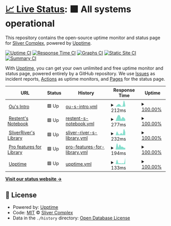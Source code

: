 # [📈 Live Status](https://status.restent.win): <!--live status--> **🟩 All systems operational**

This repository contains the open-source uptime monitor and status page for [Sliver Complex](https://network.restent.win), powered by [Upptime](https://github.com/upptime/upptime).

[![Uptime CI](https://github.com/S-Complex/upptime/workflows/Uptime%20CI/badge.svg)](https://github.com/S-Complex/upptime/actions?query=workflow%3A%22Uptime+CI%22)
[![Response Time CI](https://github.com/S-Complex/upptime/workflows/Response%20Time%20CI/badge.svg)](https://github.com/S-Complex/upptime/actions?query=workflow%3A%22Response+Time+CI%22)
[![Graphs CI](https://github.com/S-Complex/upptime/workflows/Graphs%20CI/badge.svg)](https://github.com/S-Complex/upptime/actions?query=workflow%3A%22Graphs+CI%22)
[![Static Site CI](https://github.com/S-Complex/upptime/workflows/Static%20Site%20CI/badge.svg)](https://github.com/S-Complex/upptime/actions?query=workflow%3A%22Static+Site+CI%22)
[![Summary CI](https://github.com/S-Complex/upptime/workflows/Summary%20CI/badge.svg)](https://github.com/S-Complex/upptime/actions?query=workflow%3A%22Summary+CI%22)

With [Upptime](https://upptime.js.org), you can get your own unlimited and free uptime monitor and status page, powered entirely by a GitHub repository. We use [Issues](https://github.com/S-Complex/upptime/issues) as incident reports, [Actions](https://github.com/S-Complex/upptime/actions) as uptime monitors, and [Pages](https://status.restent.win) for the status page.

<!--start: status pages-->
<!-- This summary is generated by Upptime (https://github.com/upptime/upptime) -->
<!-- Do not edit this manually, your changes will be overwritten -->
<!-- prettier-ignore -->
| URL | Status | History | Response Time | Uptime |
| --- | ------ | ------- | ------------- | ------ |
| <img alt="" src="https://icons.duckduckgo.com/ip3/www.restent.win.ico" height="13"> [Ou's Intro](https://www.restent.win) | 🟩 Up | [ou-s-intro.yml](https://github.com/S-Complex/upptime/commits/HEAD/history/ou-s-intro.yml) | <details><summary><img alt="Response time graph" src="./graphs/ou-s-intro/response-time-week.png" height="20"> 212ms</summary><br><a href="https://status.restent.win/history/ou-s-intro"><img alt="Response time 298" src="https://img.shields.io/endpoint?url=https%3A%2F%2Fraw.githubusercontent.com%2FS-Complex%2Fupptime%2FHEAD%2Fapi%2Fou-s-intro%2Fresponse-time.json"></a><br><a href="https://status.restent.win/history/ou-s-intro"><img alt="24-hour response time 72" src="https://img.shields.io/endpoint?url=https%3A%2F%2Fraw.githubusercontent.com%2FS-Complex%2Fupptime%2FHEAD%2Fapi%2Fou-s-intro%2Fresponse-time-day.json"></a><br><a href="https://status.restent.win/history/ou-s-intro"><img alt="7-day response time 212" src="https://img.shields.io/endpoint?url=https%3A%2F%2Fraw.githubusercontent.com%2FS-Complex%2Fupptime%2FHEAD%2Fapi%2Fou-s-intro%2Fresponse-time-week.json"></a><br><a href="https://status.restent.win/history/ou-s-intro"><img alt="30-day response time 287" src="https://img.shields.io/endpoint?url=https%3A%2F%2Fraw.githubusercontent.com%2FS-Complex%2Fupptime%2FHEAD%2Fapi%2Fou-s-intro%2Fresponse-time-month.json"></a><br><a href="https://status.restent.win/history/ou-s-intro"><img alt="1-year response time 298" src="https://img.shields.io/endpoint?url=https%3A%2F%2Fraw.githubusercontent.com%2FS-Complex%2Fupptime%2FHEAD%2Fapi%2Fou-s-intro%2Fresponse-time-year.json"></a></details> | <details><summary><a href="https://status.restent.win/history/ou-s-intro">100.00%</a></summary><a href="https://status.restent.win/history/ou-s-intro"><img alt="All-time uptime 99.96%" src="https://img.shields.io/endpoint?url=https%3A%2F%2Fraw.githubusercontent.com%2FS-Complex%2Fupptime%2FHEAD%2Fapi%2Fou-s-intro%2Fuptime.json"></a><br><a href="https://status.restent.win/history/ou-s-intro"><img alt="24-hour uptime 100.00%" src="https://img.shields.io/endpoint?url=https%3A%2F%2Fraw.githubusercontent.com%2FS-Complex%2Fupptime%2FHEAD%2Fapi%2Fou-s-intro%2Fuptime-day.json"></a><br><a href="https://status.restent.win/history/ou-s-intro"><img alt="7-day uptime 100.00%" src="https://img.shields.io/endpoint?url=https%3A%2F%2Fraw.githubusercontent.com%2FS-Complex%2Fupptime%2FHEAD%2Fapi%2Fou-s-intro%2Fuptime-week.json"></a><br><a href="https://status.restent.win/history/ou-s-intro"><img alt="30-day uptime 100.00%" src="https://img.shields.io/endpoint?url=https%3A%2F%2Fraw.githubusercontent.com%2FS-Complex%2Fupptime%2FHEAD%2Fapi%2Fou-s-intro%2Fuptime-month.json"></a><br><a href="https://status.restent.win/history/ou-s-intro"><img alt="1-year uptime 99.96%" src="https://img.shields.io/endpoint?url=https%3A%2F%2Fraw.githubusercontent.com%2FS-Complex%2Fupptime%2FHEAD%2Fapi%2Fou-s-intro%2Fuptime-year.json"></a></details>
| <img alt="" src="https://icons.duckduckgo.com/ip3/blog.restent.win.ico" height="13"> [Restent's Notebook](https://blog.restent.win) | 🟩 Up | [restent-s-notebook.yml](https://github.com/S-Complex/upptime/commits/HEAD/history/restent-s-notebook.yml) | <details><summary><img alt="Response time graph" src="./graphs/restent-s-notebook/response-time-week.png" height="20"> 277ms</summary><br><a href="https://status.restent.win/history/restent-s-notebook"><img alt="Response time 256" src="https://img.shields.io/endpoint?url=https%3A%2F%2Fraw.githubusercontent.com%2FS-Complex%2Fupptime%2FHEAD%2Fapi%2Frestent-s-notebook%2Fresponse-time.json"></a><br><a href="https://status.restent.win/history/restent-s-notebook"><img alt="24-hour response time 626" src="https://img.shields.io/endpoint?url=https%3A%2F%2Fraw.githubusercontent.com%2FS-Complex%2Fupptime%2FHEAD%2Fapi%2Frestent-s-notebook%2Fresponse-time-day.json"></a><br><a href="https://status.restent.win/history/restent-s-notebook"><img alt="7-day response time 277" src="https://img.shields.io/endpoint?url=https%3A%2F%2Fraw.githubusercontent.com%2FS-Complex%2Fupptime%2FHEAD%2Fapi%2Frestent-s-notebook%2Fresponse-time-week.json"></a><br><a href="https://status.restent.win/history/restent-s-notebook"><img alt="30-day response time 272" src="https://img.shields.io/endpoint?url=https%3A%2F%2Fraw.githubusercontent.com%2FS-Complex%2Fupptime%2FHEAD%2Fapi%2Frestent-s-notebook%2Fresponse-time-month.json"></a><br><a href="https://status.restent.win/history/restent-s-notebook"><img alt="1-year response time 256" src="https://img.shields.io/endpoint?url=https%3A%2F%2Fraw.githubusercontent.com%2FS-Complex%2Fupptime%2FHEAD%2Fapi%2Frestent-s-notebook%2Fresponse-time-year.json"></a></details> | <details><summary><a href="https://status.restent.win/history/restent-s-notebook">100.00%</a></summary><a href="https://status.restent.win/history/restent-s-notebook"><img alt="All-time uptime 99.86%" src="https://img.shields.io/endpoint?url=https%3A%2F%2Fraw.githubusercontent.com%2FS-Complex%2Fupptime%2FHEAD%2Fapi%2Frestent-s-notebook%2Fuptime.json"></a><br><a href="https://status.restent.win/history/restent-s-notebook"><img alt="24-hour uptime 100.00%" src="https://img.shields.io/endpoint?url=https%3A%2F%2Fraw.githubusercontent.com%2FS-Complex%2Fupptime%2FHEAD%2Fapi%2Frestent-s-notebook%2Fuptime-day.json"></a><br><a href="https://status.restent.win/history/restent-s-notebook"><img alt="7-day uptime 100.00%" src="https://img.shields.io/endpoint?url=https%3A%2F%2Fraw.githubusercontent.com%2FS-Complex%2Fupptime%2FHEAD%2Fapi%2Frestent-s-notebook%2Fuptime-week.json"></a><br><a href="https://status.restent.win/history/restent-s-notebook"><img alt="30-day uptime 100.00%" src="https://img.shields.io/endpoint?url=https%3A%2F%2Fraw.githubusercontent.com%2FS-Complex%2Fupptime%2FHEAD%2Fapi%2Frestent-s-notebook%2Fuptime-month.json"></a><br><a href="https://status.restent.win/history/restent-s-notebook"><img alt="1-year uptime 99.86%" src="https://img.shields.io/endpoint?url=https%3A%2F%2Fraw.githubusercontent.com%2FS-Complex%2Fupptime%2FHEAD%2Fapi%2Frestent-s-notebook%2Fuptime-year.json"></a></details>
| <img alt="" src="https://icons.duckduckgo.com/ip3/library.restent.win.ico" height="13"> [SliverRiver's Library](https://library.restent.win) | 🟩 Up | [sliver-river-s-library.yml](https://github.com/S-Complex/upptime/commits/HEAD/history/sliver-river-s-library.yml) | <details><summary><img alt="Response time graph" src="./graphs/sliver-river-s-library/response-time-week.png" height="20"> 232ms</summary><br><a href="https://status.restent.win/history/sliver-river-s-library"><img alt="Response time 367" src="https://img.shields.io/endpoint?url=https%3A%2F%2Fraw.githubusercontent.com%2FS-Complex%2Fupptime%2FHEAD%2Fapi%2Fsliver-river-s-library%2Fresponse-time.json"></a><br><a href="https://status.restent.win/history/sliver-river-s-library"><img alt="24-hour response time 333" src="https://img.shields.io/endpoint?url=https%3A%2F%2Fraw.githubusercontent.com%2FS-Complex%2Fupptime%2FHEAD%2Fapi%2Fsliver-river-s-library%2Fresponse-time-day.json"></a><br><a href="https://status.restent.win/history/sliver-river-s-library"><img alt="7-day response time 232" src="https://img.shields.io/endpoint?url=https%3A%2F%2Fraw.githubusercontent.com%2FS-Complex%2Fupptime%2FHEAD%2Fapi%2Fsliver-river-s-library%2Fresponse-time-week.json"></a><br><a href="https://status.restent.win/history/sliver-river-s-library"><img alt="30-day response time 237" src="https://img.shields.io/endpoint?url=https%3A%2F%2Fraw.githubusercontent.com%2FS-Complex%2Fupptime%2FHEAD%2Fapi%2Fsliver-river-s-library%2Fresponse-time-month.json"></a><br><a href="https://status.restent.win/history/sliver-river-s-library"><img alt="1-year response time 367" src="https://img.shields.io/endpoint?url=https%3A%2F%2Fraw.githubusercontent.com%2FS-Complex%2Fupptime%2FHEAD%2Fapi%2Fsliver-river-s-library%2Fresponse-time-year.json"></a></details> | <details><summary><a href="https://status.restent.win/history/sliver-river-s-library">100.00%</a></summary><a href="https://status.restent.win/history/sliver-river-s-library"><img alt="All-time uptime 99.96%" src="https://img.shields.io/endpoint?url=https%3A%2F%2Fraw.githubusercontent.com%2FS-Complex%2Fupptime%2FHEAD%2Fapi%2Fsliver-river-s-library%2Fuptime.json"></a><br><a href="https://status.restent.win/history/sliver-river-s-library"><img alt="24-hour uptime 100.00%" src="https://img.shields.io/endpoint?url=https%3A%2F%2Fraw.githubusercontent.com%2FS-Complex%2Fupptime%2FHEAD%2Fapi%2Fsliver-river-s-library%2Fuptime-day.json"></a><br><a href="https://status.restent.win/history/sliver-river-s-library"><img alt="7-day uptime 100.00%" src="https://img.shields.io/endpoint?url=https%3A%2F%2Fraw.githubusercontent.com%2FS-Complex%2Fupptime%2FHEAD%2Fapi%2Fsliver-river-s-library%2Fuptime-week.json"></a><br><a href="https://status.restent.win/history/sliver-river-s-library"><img alt="30-day uptime 100.00%" src="https://img.shields.io/endpoint?url=https%3A%2F%2Fraw.githubusercontent.com%2FS-Complex%2Fupptime%2FHEAD%2Fapi%2Fsliver-river-s-library%2Fuptime-month.json"></a><br><a href="https://status.restent.win/history/sliver-river-s-library"><img alt="1-year uptime 99.96%" src="https://img.shields.io/endpoint?url=https%3A%2F%2Fraw.githubusercontent.com%2FS-Complex%2Fupptime%2FHEAD%2Fapi%2Fsliver-river-s-library%2Fuptime-year.json"></a></details>
| <img alt="" src="https://icons.duckduckgo.com/ip3/pro.restent.win.ico" height="13"> [Pro features for Library](https://pro.restent.win/raw/S-Complex/Friends/main/links.json) | 🟩 Up | [pro-features-for-library.yml](https://github.com/S-Complex/upptime/commits/HEAD/history/pro-features-for-library.yml) | <details><summary><img alt="Response time graph" src="./graphs/pro-features-for-library/response-time-week.png" height="20"> 194ms</summary><br><a href="https://status.restent.win/history/pro-features-for-library"><img alt="Response time 363" src="https://img.shields.io/endpoint?url=https%3A%2F%2Fraw.githubusercontent.com%2FS-Complex%2Fupptime%2FHEAD%2Fapi%2Fpro-features-for-library%2Fresponse-time.json"></a><br><a href="https://status.restent.win/history/pro-features-for-library"><img alt="24-hour response time 252" src="https://img.shields.io/endpoint?url=https%3A%2F%2Fraw.githubusercontent.com%2FS-Complex%2Fupptime%2FHEAD%2Fapi%2Fpro-features-for-library%2Fresponse-time-day.json"></a><br><a href="https://status.restent.win/history/pro-features-for-library"><img alt="7-day response time 194" src="https://img.shields.io/endpoint?url=https%3A%2F%2Fraw.githubusercontent.com%2FS-Complex%2Fupptime%2FHEAD%2Fapi%2Fpro-features-for-library%2Fresponse-time-week.json"></a><br><a href="https://status.restent.win/history/pro-features-for-library"><img alt="30-day response time 427" src="https://img.shields.io/endpoint?url=https%3A%2F%2Fraw.githubusercontent.com%2FS-Complex%2Fupptime%2FHEAD%2Fapi%2Fpro-features-for-library%2Fresponse-time-month.json"></a><br><a href="https://status.restent.win/history/pro-features-for-library"><img alt="1-year response time 363" src="https://img.shields.io/endpoint?url=https%3A%2F%2Fraw.githubusercontent.com%2FS-Complex%2Fupptime%2FHEAD%2Fapi%2Fpro-features-for-library%2Fresponse-time-year.json"></a></details> | <details><summary><a href="https://status.restent.win/history/pro-features-for-library">100.00%</a></summary><a href="https://status.restent.win/history/pro-features-for-library"><img alt="All-time uptime 99.76%" src="https://img.shields.io/endpoint?url=https%3A%2F%2Fraw.githubusercontent.com%2FS-Complex%2Fupptime%2FHEAD%2Fapi%2Fpro-features-for-library%2Fuptime.json"></a><br><a href="https://status.restent.win/history/pro-features-for-library"><img alt="24-hour uptime 100.00%" src="https://img.shields.io/endpoint?url=https%3A%2F%2Fraw.githubusercontent.com%2FS-Complex%2Fupptime%2FHEAD%2Fapi%2Fpro-features-for-library%2Fuptime-day.json"></a><br><a href="https://status.restent.win/history/pro-features-for-library"><img alt="7-day uptime 100.00%" src="https://img.shields.io/endpoint?url=https%3A%2F%2Fraw.githubusercontent.com%2FS-Complex%2Fupptime%2FHEAD%2Fapi%2Fpro-features-for-library%2Fuptime-week.json"></a><br><a href="https://status.restent.win/history/pro-features-for-library"><img alt="30-day uptime 100.00%" src="https://img.shields.io/endpoint?url=https%3A%2F%2Fraw.githubusercontent.com%2FS-Complex%2Fupptime%2FHEAD%2Fapi%2Fpro-features-for-library%2Fuptime-month.json"></a><br><a href="https://status.restent.win/history/pro-features-for-library"><img alt="1-year uptime 99.76%" src="https://img.shields.io/endpoint?url=https%3A%2F%2Fraw.githubusercontent.com%2FS-Complex%2Fupptime%2FHEAD%2Fapi%2Fpro-features-for-library%2Fuptime-year.json"></a></details>
| <img alt="" src="https://icons.duckduckgo.com/ip3/status.restent.win.ico" height="13"> [Upptime](https://status.restent.win) | 🟩 Up | [upptime.yml](https://github.com/S-Complex/upptime/commits/HEAD/history/upptime.yml) | <details><summary><img alt="Response time graph" src="./graphs/upptime/response-time-week.png" height="20"> 133ms</summary><br><a href="https://status.restent.win/history/upptime"><img alt="Response time 154" src="https://img.shields.io/endpoint?url=https%3A%2F%2Fraw.githubusercontent.com%2FS-Complex%2Fupptime%2FHEAD%2Fapi%2Fupptime%2Fresponse-time.json"></a><br><a href="https://status.restent.win/history/upptime"><img alt="24-hour response time 256" src="https://img.shields.io/endpoint?url=https%3A%2F%2Fraw.githubusercontent.com%2FS-Complex%2Fupptime%2FHEAD%2Fapi%2Fupptime%2Fresponse-time-day.json"></a><br><a href="https://status.restent.win/history/upptime"><img alt="7-day response time 133" src="https://img.shields.io/endpoint?url=https%3A%2F%2Fraw.githubusercontent.com%2FS-Complex%2Fupptime%2FHEAD%2Fapi%2Fupptime%2Fresponse-time-week.json"></a><br><a href="https://status.restent.win/history/upptime"><img alt="30-day response time 131" src="https://img.shields.io/endpoint?url=https%3A%2F%2Fraw.githubusercontent.com%2FS-Complex%2Fupptime%2FHEAD%2Fapi%2Fupptime%2Fresponse-time-month.json"></a><br><a href="https://status.restent.win/history/upptime"><img alt="1-year response time 154" src="https://img.shields.io/endpoint?url=https%3A%2F%2Fraw.githubusercontent.com%2FS-Complex%2Fupptime%2FHEAD%2Fapi%2Fupptime%2Fresponse-time-year.json"></a></details> | <details><summary><a href="https://status.restent.win/history/upptime">100.00%</a></summary><a href="https://status.restent.win/history/upptime"><img alt="All-time uptime 99.96%" src="https://img.shields.io/endpoint?url=https%3A%2F%2Fraw.githubusercontent.com%2FS-Complex%2Fupptime%2FHEAD%2Fapi%2Fupptime%2Fuptime.json"></a><br><a href="https://status.restent.win/history/upptime"><img alt="24-hour uptime 100.00%" src="https://img.shields.io/endpoint?url=https%3A%2F%2Fraw.githubusercontent.com%2FS-Complex%2Fupptime%2FHEAD%2Fapi%2Fupptime%2Fuptime-day.json"></a><br><a href="https://status.restent.win/history/upptime"><img alt="7-day uptime 100.00%" src="https://img.shields.io/endpoint?url=https%3A%2F%2Fraw.githubusercontent.com%2FS-Complex%2Fupptime%2FHEAD%2Fapi%2Fupptime%2Fuptime-week.json"></a><br><a href="https://status.restent.win/history/upptime"><img alt="30-day uptime 100.00%" src="https://img.shields.io/endpoint?url=https%3A%2F%2Fraw.githubusercontent.com%2FS-Complex%2Fupptime%2FHEAD%2Fapi%2Fupptime%2Fuptime-month.json"></a><br><a href="https://status.restent.win/history/upptime"><img alt="1-year uptime 99.96%" src="https://img.shields.io/endpoint?url=https%3A%2F%2Fraw.githubusercontent.com%2FS-Complex%2Fupptime%2FHEAD%2Fapi%2Fupptime%2Fuptime-year.json"></a></details>

<!--end: status pages-->

[**Visit our status website →**](https://status.restent.win)

## 📄 License

- Powered by: [Upptime](https://github.com/upptime/upptime)
- Code: [MIT](./LICENSE) © [Sliver Complex](https://network.restent.win)
- Data in the `./history` directory: [Open Database License](https://opendatacommons.org/licenses/odbl/1-0/)
